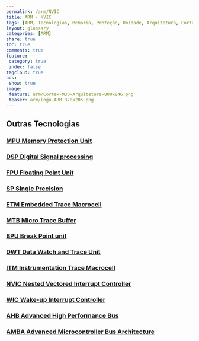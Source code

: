 ```yaml
---
permalink: /arm/NVIC
title: ARM - NVIC
tags: [ARM, Tecnologias, Memoria, Proteção, Unidade, Arquitetura, Cortex-A, Cortex-R, Cortex-M]
layout: glossary
categories: [ARM]
share: true  
toc: true
comments: true
feature:
 category: true
 index: false
tagcloud: true
ads:
 show: true
image:
 feature: arm/Cortex-M33-Arquitetura-800x846.png
 teaser: arm/logo-ARM-370x205.png
---
```



## Outras Tecnologias

### [MPU Memory Protection Unit](/arm/tecnologias/MPU)
### [DSP Digital Signal processing](/arm/tecnologias/DSP)
### [FPU Floating Point Unit](/arm/tecnologias/FPU)
### [SP Single Precision](/arm/tecnologias/SP)
### [ETM Embedded Trace Macrocell](/arm/tecnologias/ETM)
### [MTB Micro Trace Buffer](/arm/tecnologias/MTB)
### [BPU Break Point unit](/arm/tecnologias/BPU)
### [DWT Data Watch and Trace Unit](/arm/tecnologias/DWT)
### [ITM Instrumentation Trace Macrocell](/arm/tecnologias/ITM)
### [NVIC Nested Vectored Interrupt Controller](/arm/tecnologias/NVIC)
### [WIC Wake-up Interrupt Controller](/arm/tecnologias/WIC)
### [AHB Advanced High Performance Bus](/arm/tecnologias/AHB)
### [AMBA Advanced Microcontroller Bus Architecture](/arm/tecnologias/AMBA)


